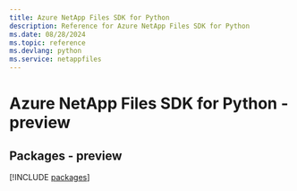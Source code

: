 ```yaml
---
title: Azure NetApp Files SDK for Python
description: Reference for Azure NetApp Files SDK for Python
ms.date: 08/28/2024
ms.topic: reference
ms.devlang: python
ms.service: netappfiles
---
```

# Azure NetApp Files SDK for Python - preview
## Packages - preview
[!INCLUDE [packages](netapp-files-index.md)]